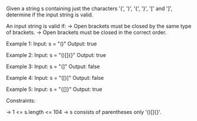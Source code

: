 Given a string s containing just the characters '(', ')', '{', '}', '[' and ']', determine if the input string is valid.

An input string is valid if:
-> Open brackets must be closed by the same type of brackets.
-> Open brackets must be closed in the correct order.
 

Example 1:
Input: s = "()"
Output: true

Example 2:
Input: s = "()[]{}"
Output: true

Example 3:
Input: s = "(]"
Output: false

Example 4:
Input: s = "([)]"
Output: false

Example 5:
Input: s = "{[]}"
Output: true

Constraints:

-> 1 <= s.length <= 104
-> s consists of parentheses only '()[]{}'.